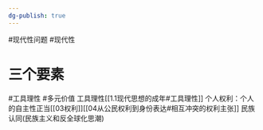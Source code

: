 ```yaml
---
dg-publish: true
---
```

#现代性问题 #现代性
# 三个要素
#工具理性 #多元价值 
工具理性[[1.1现代思想的成年#工具理性]]
个人权利：个人的自主性正当[[03权利]][[04从公民权利到身份表达#相互冲突的权利主张]]
民族认同(民族主义和反全球化思潮)